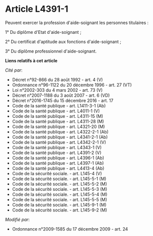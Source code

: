 # Article L4391-1

Peuvent exercer la profession d'aide-soignant les personnes titulaires : 

1° Du diplôme d'Etat d'aide-soignant ; 

2° Du certificat d'aptitude aux fonctions d'aide-soignant ; 

3° Du diplôme professionnel d'aide-soignant.

**Liens relatifs à cet article**

_Cité par_:

  - Décret n°92-866 du 28 août 1992 - art. 4 (V)
  - Ordonnance n°96-1122 du 20 décembre 1996 - art. 27 (VT)
  - Loi n°2002-303 du 4 mars 2002 - art. 73 (V)
  - Décret n°2007-1188 du 3 août 2007 - art. 6 (VD)
  - Décret n°2016-1745 du 15 décembre 2016 - art. 17
  - Code de la santé publique - art. L1411-3-1 (Ab)
  - Code de la santé publique - art. L4011-1 (V)
  - Code de la santé publique - art. L4311-15 (M)
  - Code de la santé publique - art. L4311-28 (M)
  - Code de la santé publique - art. L4321-20 (M)
  - Code de la santé publique - art. L4322-2-1 (Ab)
  - Code de la santé publique - art. L4341-2-1 (Ab)
  - Code de la santé publique - art. L4342-2-1 (V)
  - Code de la santé publique - art. L4343-1 (V)
  - Code de la santé publique - art. L4391-2 (V)
  - Code de la santé publique - art. L4396-1 (Ab)
  - Code de la santé publique - art. L4397-1 (Ab)
  - Code de la santé publique - art. L4413-4 (Ab)
  - Code de la sécurité sociale. - art. L145-4 (V)
  - Code de la sécurité sociale. - art. L145-5-1 (M)
  - Code de la sécurité sociale. - art. L145-5-2 (M)
  - Code de la sécurité sociale. - art. L145-5-3 (M)
  - Code de la sécurité sociale. - art. L145-5-4 (M)
  - Code de la sécurité sociale. - art. L145-5-5 (M)
  - Code de la sécurité sociale. - art. L145-9-1 (M)
  - Code de la sécurité sociale. - art. L145-9-2 (M)

_Modifié par_:

  - Ordonnance n°2009-1585 du 17 décembre 2009 - art. 24
